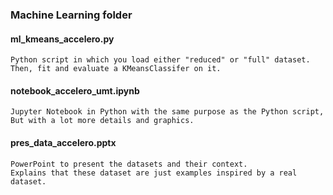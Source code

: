 
### Machine Learning folder

####  ml_kmeans_accelero.py
```
Python script in which you load either "reduced" or "full" dataset.
Then, fit and evaluate a KMeansClassifer on it.
```

####  notebook_accelero_umt.ipynb
```
Jupyter Notebook in Python with the same purpose as the Python script,
But with a lot more details and graphics.
```

####  pres_data_accelero.pptx
```
PowerPoint to present the datasets and their context.
Explains that these dataset are just examples inspired by a real dataset.
```
